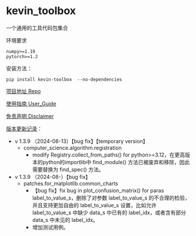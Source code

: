 # kevin_toolbox

一个通用的工具代码包集合



环境要求

```shell
numpy>=1.19
pytorch>=1.2
```

安装方法：

```shell
pip install kevin-toolbox  --no-dependencies
```



[项目地址 Repo](https://github.com/cantbeblank96/kevin_toolbox)

[使用指南 User_Guide](./notes/User_Guide.md)

[免责声明 Disclaimer](./notes/Disclaimer.md)

[版本更新记录](./notes/Release_Record.md)：

- v 1.3.9 （2024-08-13）【bug fix】【temporary version】
  - computer_science.algorithm.registration
    - modify Registry.collect_from_paths() for python>=3.12，在更高版本的python的importlib中 find_module() 方法已被废弃和移除，因此需要替换为 find_spec() 方法。
- v 1.3.9 （2024-08-）【bug fix】
  - patches.for_matplotlib.common_charts
    - 【bug fix】fix bug in plot_confusion_matrix() for paras label_to_value_s，删除了对参数 label_to_value_s 的不合理的检验，并且支持更加自由的 label_to_value_s 设置，比如允许 label_to_value_s 中缺少 data_s 中已有的 label_idx，或者含有部分 data_s 中未见的 label_idx。
    - 增加测试用例。
